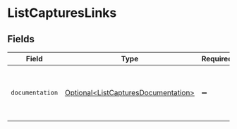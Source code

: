 # ListCapturesLinks


## Fields

| Field                                                                                    | Type                                                                                     | Required                                                                                 | Description                                                                              |
| ---------------------------------------------------------------------------------------- | ---------------------------------------------------------------------------------------- | ---------------------------------------------------------------------------------------- | ---------------------------------------------------------------------------------------- |
| `documentation`                                                                          | [Optional\<ListCapturesDocumentation>](../../models/errors/ListCapturesDocumentation.md) | :heavy_minus_sign:                                                                       | The URL to the generic Mollie API error handling guide.                                  |